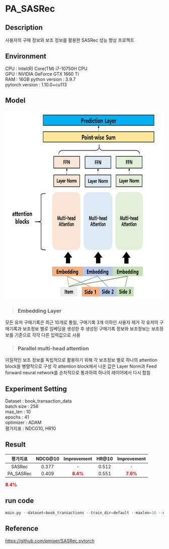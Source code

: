 # PA_SASRec

## Description
사용자의 구매 정보와 보조 정보를 활용한 SASRec 성능 향상 프로젝트  

## Environment
CPU : Intel(R) Core(TM) i7-10750H CPU  
GPU : NVIDIA GeForce GTX 1660 Ti  
RAM : 16GB
python version : 3.9.7  
pytorch version : 1.10.0+cu113  

## Model
<img src="https://github.com/et007693/PA_SASRec/blob/main/img/model.png?raw=true" width="600" height="600"></img>

  > ### Embedding Layer  
  모든 유저 구매기록은 최근 10개로 통일, 구매기록 3개 이하인 사용자 제거
  각 유저의 구매기록과 보조정보 별로 임베딩을 생성한 후 생성된 구매기록 정보와 보조정보는 보조정보를 기준으로 각각 다른
  입력값으로 사용
  
  
  > ### Parallel multi-head attention  
  이질적인 보조 정보를 독립적으로 활용하기 위해 각 보조정보 별로 하나의 attention block을 병렬적으로 구성
  각 attention block에서 나온 값은 Layer Norm과 Feed forward neural network를 순차적으로 통과하여 하나의 레이어에서 다시 합침
  

## Experiment Setting
Dataset : book_transaction_data  
batch size : 256  
max_len : 10  
epochs : 41  
optimizer : ADAM  
평가지표 : NDCG10, HR10  

## Result

|평가지표|NDCG@10|Improvement|HR@10|Improvement|
|:------:|:---:|:---:|:---:|:---:|
|SASRec|0.377|-|0.512|-|
|PA_SASRec|0.409|<span style="color:red">**8.4%**</span>|0.551|<span style="color:red">**7.6%**</span>|
<span style="color:red">**8.4%**</span>
## run code
``` python
main.py --dataset=book_transactions --train_dir=default --maxlen=10 --dropout_rate=0.2 --device=cuda
```

## Reference
https://github.com/pmixer/SASRec.pytorch
